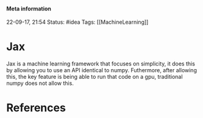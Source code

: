 #### Meta information
22-09-17, 21:54
Status: #idea
Tags: [[MachineLearning]]





# Jax

Jax is a machine learning framework that focuses on simplicity, it does this by allowing you to use an API identical to numpy. Futhermore, after allowing this, the key feature is being able to run that code on a gpu, traditional numpy does not allow this.







# References
